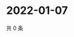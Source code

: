 # 2022-01-07

共 0 条

<!-- BEGIN WEIBO -->
<!-- 最后更新时间 Fri Jan 07 2022 22:13:53 GMT+0800 (China Standard Time) -->

<!-- END WEIBO -->

